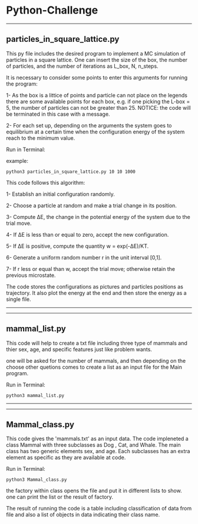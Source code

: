 # Python-Challenge
  
------------------------------
particles_in_square_lattice.py
------------------------------
This py file includes the desired program to implement a MC simulation
of particles in a square lattice. One can insert the size of the box,
the number of particles, and the number of iterations as L_box, N, n_steps.


  It is necessary to consider some points to enter this arguments for running 
the program: 

  1- As the box is a littice of points and particle can not place 
on the legends there are some available points for each box, e.g. if one picking 
the L-box = 5, the number of particles can not be greater than 25. 
NOTICE: the code will be terminated in this case with a message.

  2- For each set up, depending on the arguments the system goes to equilibrium 
at a certain time when the configuration energy of the system reach to the minimum
value.


  Run in Terminal:

  example: 

  `python3 particles_in_square_lattice.py 10 10 1000`


  This code follows this algorithm:

  1- Establish an initial configuration randomly.

  2- Choose a particle at random and make a trial change in its position.

  3- Compute ΔE, the change in the potential energy of the system due to the trial move.

  4- If ΔE is less than or equal to zero, accept the new configuration.

  5- If ΔE is positive, compute the quantity w = exp(-ΔE)/KT.

  6- Generate a uniform random number r in the unit interval [0,1].

  7- If r less or equal than w, accept the trial move; otherwise retain the previous microstate.

  The code stores the configurations as pictures and particles positions as trajectory.
  It also plot the energy at the end and then store the energy as a single file.

  ----------------------------------------------------------------------------------------

------------------------------
mammal_list.py
------------------------------

  This code will help to create a txt file including three type of mammals and thier
  sex, age, and specific features just like problem wants.

  one will be asked for the number of mammals, and then depending on the choose 
  other quetions comes to create a list as an input file for the Main program.

  Run in Terminal:

  `python3 mammal_list.py`

  ----------------------------------------------------------------------------------------
------------------------------
Mammal_class.py
------------------------------

  This code gives the 'mammals.txt' as an input data. The code impleneted a class 
  Mammal with three subclasses as Dog , Cat, and Whale. The main class has two 
  generic elements sex, and age. Each subclasses has an extra element as specific
  as they are available at code.

  Run in Terminal:

  `python3 Mammal_class.py`

  the factory within class opens the file and put it in different lists to show. 
  one can print the list or the result of factory.

  The result of running the code is a table including classification of data 
  from file and also a list of objects in data indicating their class name.
